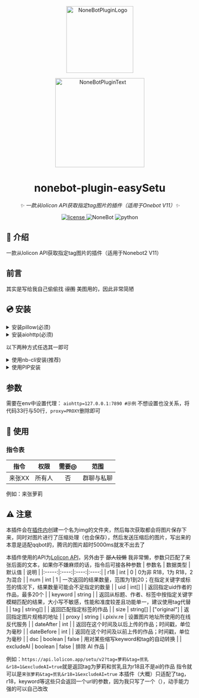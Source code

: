 <div align="center">
  <a href="https://v2.nonebot.dev/store"><img src="https://github.com/A-kirami/nonebot-plugin-template/blob/resources/nbp_logo.png" width="180" height="180" alt="NoneBotPluginLogo"></a>
  <br>
  <p><img src="https://github.com/A-kirami/nonebot-plugin-template/blob/resources/NoneBotPlugin.svg" width="240" alt="NoneBotPluginText"></p>
</div>

<div align="center">

# nonebot-plugin-easySetu

_✨ 一款从lolicon API获取指定tag图片的插件（适用于Onebot V11）✨_

<a href="./LICENSE">
    <img src="https://img.shields.io/github/license/tianyisama/nonebot_plugin_easySetu" alt="license">
</a><img src="https://img.shields.io/badge/nonebot-2.0.0rc1+-red.svg" alt="NoneBot">
<img src="https://img.shields.io/badge/python-3.8+-blue.svg" alt="python">

</div>

## 📖 介绍

一款从lolicon API获取指定tag图片的插件（适用于Nonebot2 V11）

## 前言

其实是写给我自己偷偷找 ~~涩图~~ 美图用的，因此非常简陋

## 💿 安装

<details>
<summary>安装pillow(必须)</summary>


    pip install pillow
  若采用了虚拟环境，则需要在虚拟环境中执行
</details>

<details>
<summary>安装aiohttp(必须)</summary>


    pip install aiohttp
  若采用了虚拟环境，则需要在虚拟环境中执行
</details>

以下两种方式任选其一即可

<details>

<summary>使用nb-cli安装(推荐)</summary>


    nb plugin install nonebot-plugin-easySetu
    

</details>

<details>
<summary>使用PIP安装</summary>


    pip install nonebot-plugin-easySetu
    
安装完成后，请在你的`bot.py`文件中添加以下代码来导入插件：
 `nonebot.load_plugin("nonebot_plugin_easySetu")`
</details>

## 参数

需要在env中设置代理：
 `aiohttp=127.0.0.1:7890 #示例`
不想设置也没关系，将代码33行与50行`, proxy=PROXY`删除即可

## 🎉 使用
### 指令表
| 指令 | 权限 | 需要@ | 范围 |
|:-----:|:----:|:----:|:----:|
| 来张XX | 所有人 | 否 | 群聊与私聊 |

例如：来张萝莉

## ⚠ 注意

本插件会在<u>插件内</u>创建一个名为img的文件夹，然后每次获取都会将图片保存下来，同时对图片进行了压缩处理（也会保存），然后发送压缩后的图片，写出来的本意是适配qqbot的，腾讯的图片超时5000ms就发不出去了

本插件使用的API为[Lolicon API](https://api.lolicon.app/#/)，另外由于 ~~鄙人较懒~~ 我非常懒，参数只匹配了来张后面的文本，如果你不嫌麻烦的话，指令后可接各种参数
| 参数名 | 数据类型 | 默认值 | 说明 |
|:-----:|:----:|:----:|:----:|
| r18 | int | 0 | 0为非 R18，1为 R18，2为混合 |
| num | int | 1 | 一次返回的结果数量，范围为1到20；在指定关键字或标签的情况下，结果数量可能会不足指定的数量 |
| uid | int[] |   | 返回指定uid作者的作品，最多20个 |
| keyword | string |   | 返回从标题、作者、标签中按指定关键字模糊匹配的结果，大小写不敏感，性能和准度较差且功能单一，建议使用tag代替 |
| tag | string[] |   | 返回匹配指定标签的作品 |
| size | string[] | ["original"] | 返回指定图片规格的地址 |
| proxy | string | i.pixiv.re | 	设置图片地址所使用的在线反代服务 |
| dateAfter | int |   | 返回在这个时间及以后上传的作品；时间戳，单位为毫秒 |
| dateBefore | int |   | 返回在这个时间及以前上传的作品；时间戳，单位为毫秒 |
| dsc | boolean | false | 用对某些缩写keyword和tag的自动转换 |
| excludeAI | boolean | false | 排除 AI 作品 |

例如：`https://api.lolicon.app/setu/v2?tag=萝莉&tag=贫乳&r18=1&excludeAI=true`就是返回tag为萝莉和贫乳且为r18且不是ai的作品
指令就可以是`来张萝莉&tag=贫乳&r18=1&excludeAI=true`
本插件（大概）只适配了tag，r18，keyword等这些只会返回一个url的参数，因为我只写了一个（），动手能力强的可以自己改改